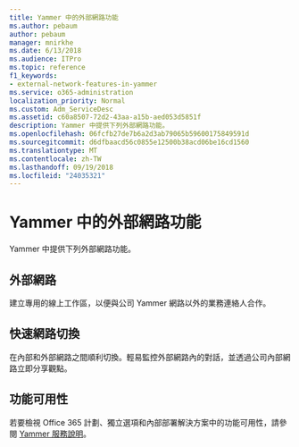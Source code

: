 ```yaml
---
title: Yammer 中的外部網路功能
ms.author: pebaum
author: pebaum
manager: mnirkhe
ms.date: 6/13/2018
ms.audience: ITPro
ms.topic: reference
f1_keywords:
- external-network-features-in-yammer
ms.service: o365-administration
localization_priority: Normal
ms.custom: Adm_ServiceDesc
ms.assetid: c60a8507-72d2-43aa-a15b-aed053d5851f
description: Yammer 中提供下列外部網路功能。
ms.openlocfilehash: 06fcfb27de7b6a2d3ab79065b59600175849591d
ms.sourcegitcommit: d6dfbaacd56c0855e12500b38acd06be16cd1560
ms.translationtype: MT
ms.contentlocale: zh-TW
ms.lasthandoff: 09/19/2018
ms.locfileid: "24035321"
---
```

# <a name="external-network-features-in-yammer"></a>Yammer 中的外部網路功能

Yammer 中提供下列外部網路功能。
  
## <a name="external-networks"></a>外部網路
<a name="bkmk_ExternalNetworks"> </a>

建立專用的線上工作區，以便與公司 Yammer 網路以外的業務連絡人合作。
  
## <a name="fast-network-switching"></a>快速網路切換
<a name="bkmk_FastNetworkSwitching"> </a>

在內部和外部網路之間順利切換。輕易監控外部網路內的對話，並透過公司內部網路立即分享觀點。
  
## <a name="feature-availability"></a>功能可用性
<a name="bkmk_FastNetworkSwitching"> </a>

若要檢視 Office 365 計劃、獨立選項和內部部署解決方案中的功能可用性，請參閱 [Yammer 服務說明](yammer-service-description.md)。